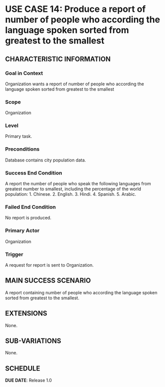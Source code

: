 # USE CASE 14: Produce a report of number of people who according the language spoken sorted from greatest to the smallest


## CHARACTERISTIC INFORMATION

### Goal in Context

Organization wants a report of number of people who according the language spoken sorted from greatest to the smallest
### Scope

Organization

### Level

Primary task.

### Preconditions

Database contains city  population data.

### Success End Condition

A report the number of people who speak the following languages from greatest number to smallest, including the percentage of the world population:
    1. Chinese.
    2. English.
    3. Hindi.
    4. Spanish.
    5. Arabic.

### Failed End Condition

No report is produced.

### Primary Actor

Organization

### Trigger

A request for report is sent to Organization.

## MAIN SUCCESS SCENARIO

A report containing number of people who according the language spoken sorted from greatest to the smallest.

## EXTENSIONS

None.

## SUB-VARIATIONS

None.

## SCHEDULE

**DUE DATE**: Release 1.0